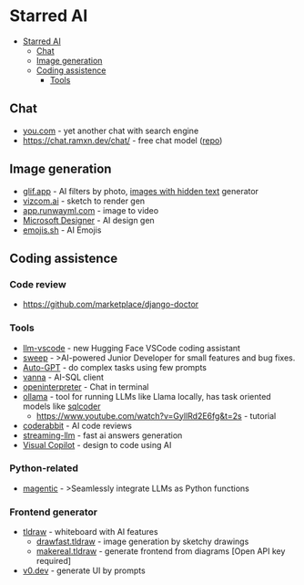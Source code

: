 # Starred AI

<!-- TOC -->
* [Starred AI](#starred-ai)
  * [Chat](#chat)
  * [Image generation](#image-generation)
  * [Coding assistence](#coding-assistence)
    * [Tools](#tools-)
<!-- TOC -->

## Chat

- [you.com](https://you.com/) - yet another chat with search engine
- https://chat.ramxn.dev/chat/ - free chat model ([repo](https://github.com/ramonvc/freegpt-webui))

## Image generation

- [glif.app](https://glif.app/glifs) - AI filters by photo, [images with hidden text](https://glif.app/@fab1an/glifs/clmqp99820001jn0f2xywz250) generator
- [vizcom.ai](https://www.vizcom.ai/) - sketch to render gen
- [app.runwayml.com](https://app.runwayml.com/login) - image to video
- [Microsoft Designer](https://designer.microsoft.com/) - AI design gen
- [emojis.sh](https://emojis.sh/) - AI Emojis

## Coding assistence

### Code review

- https://github.com/marketplace/django-doctor

### Tools 

- [llm-vscode](https://marketplace.visualstudio.com/items?itemName=HuggingFace.huggingface-vscode) - new Hugging Face VSCode coding assistant
- [sweep](https://github.com/sweepai/sweep) - >AI-powered Junior Developer for small features and bug fixes.
- [Auto-GPT](https://github.com/Significant-Gravitas/Auto-GPT) - do complex tasks using few prompts
- [vanna](https://github.com/vanna-ai/vanna) - AI-SQL client
- [openinterpreter](https://openinterpreter.com/) - Chat in terminal
- [ollama](https://ollama.ai/) - tool for running LLMs like Llama locally, has task oriented models like [sqlcoder](https://ollama.ai/library/sqlcoder)
    - https://www.youtube.com/watch?v=GyllRd2E6fg&t=2s - tutorial
- [coderabbit](https://coderabbit.ai/) - AI code reviews
- [streaming-llm](https://github.com/mit-han-lab/streaming-llm) - fast ai answers generation
- [Visual Copilot](https://www.builder.io/blog/figma-to-code-visual-copilot) - design to code using AI

### Python-related

- [magentic](https://github.com/jackmpcollins/magentic) - >Seamlessly integrate LLMs as Python functions

### Frontend generator

- [tldraw](https://www.tldraw.com/) - whiteboard with AI features
  - [drawfast.tldraw](https://drawfast.tldraw.com/) - image generation by sketchy drawings
  - [makereal.tldraw](https://makereal.tldraw.com/) - generate frontend from diagrams [Open API key required]
 - [v0.dev](https://v0.dev/) - generate UI by prompts
